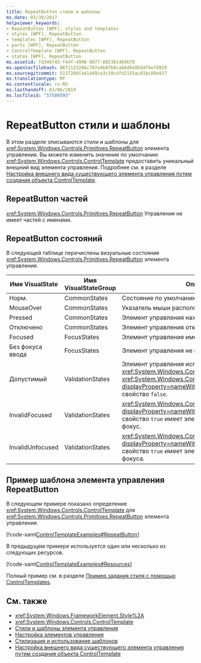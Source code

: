 ```yaml
---
title: RepeatButton стили и шаблоны
ms.date: 03/30/2017
helpviewer_keywords:
- RepeatButton [WPF], styles and templates
- styles [WPF], RepeatButton
- templates [WPF], RepeatButton
- parts [WPF], RepeatButton
- ControlTemplate [WPF], RepeatButton
- states [WPF], RepeatButton
ms.assetid: fd340743-f44f-4990-9077-085301469670
ms.openlocfilehash: 86f212326bc707e4b07b8cab8d9a95d4f6ef8920
ms.sourcegitcommit: 5137208fa414d9ca3c58cdfd2155ac81bc89e917
ms.translationtype: MT
ms.contentlocale: ru-RU
ms.lasthandoff: 03/06/2019
ms.locfileid: "57509593"
---
```

# <a name="repeatbutton-styles-and-templates"></a>RepeatButton стили и шаблоны

В этом разделе описываются стили и шаблоны для <xref:System.Windows.Controls.Primitives.RepeatButton> элемента управления. Вы можете изменить значение по умолчанию <xref:System.Windows.Controls.ControlTemplate> предоставить уникальный внешний вид элемента управления. Подробнее см. в разделе [Настройка внешнего вида существующего элемента управления путем создания объекта ControlTemplate](customizing-the-appearance-of-an-existing-control.md).

## <a name="repeatbutton-parts"></a>RepeatButton частей

<xref:System.Windows.Controls.Primitives.RepeatButton> Управления не имеет частей с именами.

## <a name="repeatbutton-states"></a>RepeatButton состояний

В следующей таблице перечислены визуальные состояния <xref:System.Windows.Controls.Primitives.RepeatButton> элемента управления.

|Имя VisualState|Имя VisualStateGroup|Описание:|
|-|-|-|
|Норм.|CommonStates|Состояние по умолчанию.|
|MouseOver|CommonStates|Указатель мыши расположен в элементе управления.|
|Pressed|CommonStates|Элемент управления нажат.|
|Отключено|CommonStates|Элемент управления отключен.|
|Focused|FocusStates|Элемент управления имеет фокус.|
|Без фокуса ввода|FocusStates|Элемент управления не имеет фокуса.|
|Допустимый|ValidationStates|Элемент управления использует <xref:System.Windows.Controls.Validation> класс и <xref:System.Windows.Controls.Validation.HasError%2A?displayProperty=nameWithType> присоединенное свойство `false`.|
|InvalidFocused|ValidationStates|<xref:System.Windows.Controls.Validation.HasError%2A?displayProperty=nameWithType> Присоединенное свойство `true` имеет элемент управления имеет фокус.|
|InvalidUnfocused|ValidationStates|<xref:System.Windows.Controls.Validation.HasError%2A?displayProperty=nameWithType> Присоединенное свойство `true` имеет элемент управления не имеет фокуса.|

## <a name="repeatbutton-controltemplate-example"></a>Пример шаблона элемента управления RepeatButton

В следующем примере показано определение <xref:System.Windows.Controls.ControlTemplate> для <xref:System.Windows.Controls.Primitives.RepeatButton> элемента управления.

[!code-xaml[ControlTemplateExamples#RepeatButton](~/samples/snippets/csharp/VS_Snippets_Wpf/ControlTemplateExamples/CS/resources/scrollbar.xaml#repeatbutton)]

В предыдущем примере используется один или несколько из следующих ресурсов.

[!code-xaml[ControlTemplateExamples#Resources](~/samples/snippets/csharp/VS_Snippets_Wpf/ControlTemplateExamples/CS/resources/shared.xaml#resources)]

Полный пример см. в разделе [Пример задания стиля с помощью ControlTemplates](https://github.com/Microsoft/WPF-Samples/tree/master/Styles%20&%20Templates/IntroToStylingAndTemplating).

## <a name="see-also"></a>См. также

- <xref:System.Windows.FrameworkElement.Style%2A>
- <xref:System.Windows.Controls.ControlTemplate>
- [Стили и шаблоны элемента управления](control-styles-and-templates.md)
- [Настройка элементов управления](control-customization.md)
- [Стилизация и использование шаблонов](styling-and-templating.md)
- [Настройка внешнего вида существующего элемента управления путем создания объекта ControlTemplate](customizing-the-appearance-of-an-existing-control.md)
